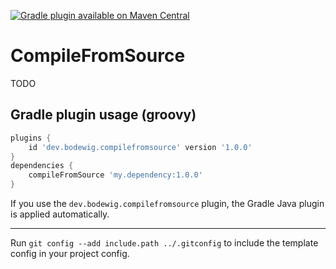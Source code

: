 [![Gradle plugin available on Maven Central](https://img.shields.io/maven-central/v/dev.bodewig.compilefromsource/dev.bodewig.compilefromsource.gradle.plugin?label=Gradle%20plugin%20available%20on%20Maven%20Central)](https://central.sonatype.com/artifact/dev.bodewig.compilefromsource/dev.bodewig.compilefromsource.gradle.plugin)

# CompileFromSource

TODO

## Gradle plugin usage (groovy)

```groovy
plugins {
	id 'dev.bodewig.compilefromsource' version '1.0.0'
}
dependencies {
	compileFromSource 'my.dependency:1.0.0'
}
```

If you use the `dev.bodewig.compilefromsource` plugin, the Gradle Java plugin is applied automatically.

---

Run `git config --add include.path ../.gitconfig` to include the template config in your project config.

